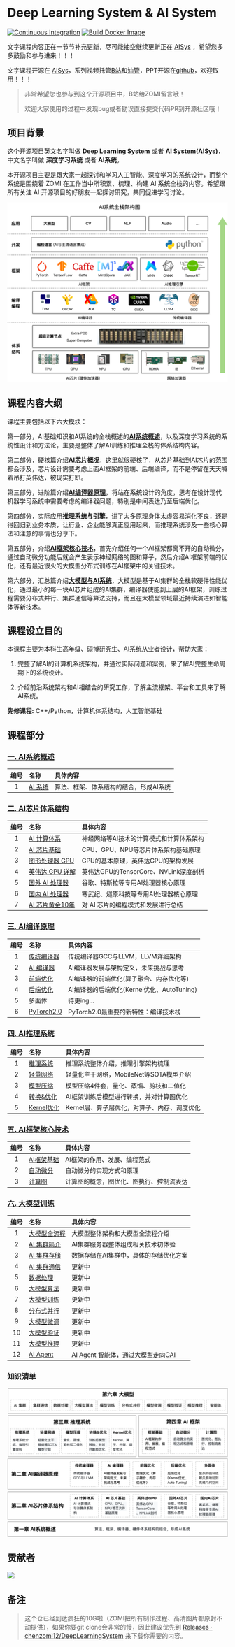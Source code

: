 # Deep Learning System & AI System

[![Continuous Integration](https://github.com/d2l-ai/d2l-en/actions/workflows/ci.yml/badge.svg)](https://github.com/d2l-ai/d2l-en/actions/workflows/ci.yml)
[![Build Docker Image](https://github.com/d2l-ai/d2l-en/actions/workflows/build-docker.yml/badge.svg)](https://github.com/d2l-ai/d2l-en/actions/workflows/build-docker.yml)

文字课程内容正在一节节补充更新，尽可能抽空继续更新正在 [AISys](https://chenzomi12.github.io/) ，希望您多多鼓励和参与进来！！！

文字课程开源在 [AISys](https://chenzomi12.github.io/)，系列视频托管[B站](https://space.bilibili.com/517221395)和[油管](https://www.youtube.com/@zomi6222/videos)，PPT开源在[github](https://github.com/chenzomi12/DeepLearningSystem)，欢迎取用！！！

> 非常希望您也参与到这个开源项目中，B站给ZOMI留言哦！
>
> 欢迎大家使用的过程中发现bug或者勘误直接提交代码PR到开源社区哦！

## 项目背景

这个开源项目英文名字叫做 **Deep Learning System** 或者 **AI System(AISys)**，中文名字叫做 **深度学习系统** 或者 **AI系统**。

本开源项目主要是跟大家一起探讨和学习人工智能、深度学习的系统设计，而整个系统是围绕着 ZOMI 在工作当中所积累、梳理、构建 AI 系统全栈的内容。希望跟所有关注 AI 开源项目的好朋友一起探讨研究，共同促进学习讨论。

![AI系统全栈](images/ai_system.png)

## 课程内容大纲

课程主要包括以下六大模块：

第一部分，AI基础知识和AI系统的全栈概述的[<u>**AI系统概述**</u>](./01Introduction/)，以及深度学习系统的系统性设计和方法论，主要是整体了解AI训练和推理全栈的体系结构内容。

第二部分，硬核篇介绍[<u>**AI芯片概况**</u>](./02Hardware/)，这里就很硬核了，从芯片基础到AI芯片的范围都会涉及，芯片设计需要考虑上面AI框架的前端、后端编译，而不是停留在天天喊着吊打英伟达，被现实打趴。

第三部分，进阶篇介绍[<u>**AI编译器原理**</u>](./03Compiler/)，将站在系统设计的角度，思考在设计现代机器学习系统中需要考虑的编译器问题，特别是中间表达乃至后端优化。

第四部分，实际应用[<u>**推理系统与引擎**</u>](./04Inference/)，讲了太多原理身体太虚容易消化不良，还是得回归到业务本质，让行业、企业能够真正应用起来，而推理系统涉及一些核心算法和注意的事情也分享下。

第五部分，介绍[<u>**AI框架核心技术**</u>](./05Framework/)，首先介绍任何一个AI框架都离不开的自动微分，通过自动微分功能后就会产生表示神经网络的图和算子，然后介绍AI框架前端的优化，还有最近很火的大模型分布式训练在AI框架中的关键技术。

第六部分，汇总篇介绍[<u>**大模型与AI系统**</u>](./06Foundation/)，大模型是基于AI集群的全栈软硬件性能优化，通过最小的每一块AI芯片组成的AI集群，编译器使能到上层的AI框架，训练过程需要分布式并行、集群通信等算法支持，而且在大模型领域最近持续演进如智能体等新技术。

## 课程设立目的

本课程主要为本科生高年级、硕博研究生、AI系统从业者设计，帮助大家：

1. 完整了解AI的计算机系统架构，并通过实际问题和案例，来了解AI完整生命周期下的系统设计。

2. 介绍前沿系统架构和AI相结合的研究工作，了解主流框架、平台和工具来了解AI系统。

**先修课程:** C++/Python，计算机体系结构，人工智能基础

## 课程部分

### **[一. AI系统概述](./01Introduction/)**

| 编号  | 名称                                  | 具体内容                        |
|:---:|:----------------------------------- |:--------------------------- |
| 1      | [AI 系统](./01Introduction/) | 算法、框架、体系结构的结合，形成AI系统        |

### **[二. AI芯片体系结构](./02Hardware/)**

| 编号  | 名称                                  | 具体内容                        |
|:---:|:----------------------------------- |:--------------------------- |
| 1      | [AI 计算体系](./02Hardware/01Foundation/) | 神经网络等AI技术的计算模式和计算体系架构        |
| 2      | [AI 芯片基础](./02Hardware/02ChipBase/)   | CPU、GPU、NPU等芯片体系架构基础原理       |
| 3      | [图形处理器 GPU](./02Hardware/03GPUBase/)  | GPU的基本原理，英伟达GPU的架构发展         |
| 4      | [英伟达 GPU 详解](./02Hardware/04NVIDIA/) | 英伟达GPU的TensorCore、NVLink深度剖析 |
| 5      | [国外 AI 处理器](./02Hardware/05Abroad/)   | 谷歌、特斯拉等专用AI处理器核心原理        |
| 6      | [国内 AI 处理器](./02Hardware/06Domestic/)   | 寒武纪、燧原科技等专用AI处理器核心原理        |
| 7      | [AI 芯片黄金10年](./02Hardware/07Thought/)   | 对 AI 芯片的编程模式和发展进行总结        |

### **[三. AI编译原理](./03Compiler/)**

| 编号  | 名称                                  | 具体内容                        |
|:---:|:----------------------------------- |:--------------------------- |
| 1      | [传统编译器](./03Compiler/01Tradition/)    | 传统编译器GCC与LLVM，LLVM详细架构          |
| 2      | [AI 编译器](./03Compiler/02AICompiler/)  | AI编译器发展与架构定义，未来挑战与思考            |
| 3      | [前端优化](./03Compiler/03Frontend/)      | AI编译器的前端优化(算子融合、内存优化等)          |
| 4      | [后端优化](./03Compiler/04Backend/)       | AI编译器的后端优化(Kernel优化、AutoTuning) |
| 5      | 多面体                                 | 待更ing...                        |
| 6      | [PyTorch2.0](./03Compiler/06PyTorch/) | PyTorch2.0最重要的新特性：编译技术栈         |

### **[四. AI推理系统](./04Inference/)**

| 编号  | 名称                                  | 具体内容                        |
|:---:|:----------------------------------- |:--------------------------- |
| 1      | [推理系统](./04Inference/01Inference/)  | 推理系统整体介绍，推理引擎架构梳理          |
| 2      | [轻量网络](./04Inference/02Mobilenet/)  | 轻量化主干网络，MobileNet等SOTA模型介绍 |
| 3      | [模型压缩](./04Inference/03Slim/)       | 模型压缩4件套，量化、蒸馏、剪枝和二值化       |
| 4      | [转换&优化](./04Inference/04Converter/) | AI框架训练后模型进行转换，并对计算图优化      |
| 5      | [Kernel优化](./04Inference/05Kernel/) | Kernel层、算子层优化，对算子、内存、调度优化  |

### **[五. AI框架核心技术](./05Framework/)**

| 编号  | 名称                                  | 具体内容                        |
|:---:|:----------------------------------- |:--------------------------- |
| 1   | [AI框架基础](./05Framework/01Foundation/) | AI框架的作用、发展、编程范式             |
| 2   | [自动微分](./05Framework/02AutoDiff/)     | 自动微分的实现方式和原理                |
| 3   | [计算图](./05Framework/03DataFlow/)      | 计算图的概念，图优化、图执行、控制流表达        |

### **[六. 大模型训练](./06Foundation/)**

| 编号  | 名称                                  | 具体内容                        |
|:---:|:----------------------------------- |:--------------------------- |
| 1   | [大模型全流程](./06Foundation/01Introduce/)    | 大模型整体架构和大模型全流程介绍           |
| 2   | [AI 集群简介](./06Foundation/02AICluster/)    | AI集群服务器整体组成相关技术初体验           |
| 3   | [AI 集群存储](./06Foundation/03Storage/)        | 数据存储在AI集群中，具体的存储优化方案           |
| 4   | [AI 集群通信](./06Foundation/04Network/)        | 更新中           |
| 5   | [数据处理](./06Foundation/05Dataset/)        | 更新中           |
| 6   | [大模型算法](./06Foundation/06Algorithm/)    | 更新中           |
| 7   | [大模型训练](./06Foundation/07Train/)        | 更新中           |
| 8   | [分布式并行](./06Foundation/08Parallel/)     | 更新中           |
| 9   | [大模型微调](./06Foundation/09Finetune/)     | 更新中           |
| 10  | [大模型验证](./06Foundation/10Evaluate/)     | 更新中           |
| 11  | [大模型推理](./06Foundation/11Inference/)    | 更新中           |
| 12   | [AI Agent](./06Foundation/12Agent/)    | AI Agent 智能体，通过大模型走向GAI          |

### 知识清单

![知识清单](images/knowledge_list.png)

## 贡献者

<!-- readme: collaborators,contributors -start -->
<a href="https://github.com/chenzomi12/DeepLearningSystem/graphs/contributors">
  <img src="https://contrib.rocks/image?repo=chenzomi12/DeepLearningSystem" />
</a>
<!-- readme: collaborators,contributors -end -->

## 备注

> 这个仓已经到达疯狂的10G啦（ZOMI把所有制作过程、高清图片都原封不动提供），如果你要git clone会非常的慢，因此建议优先到  [Releases · chenzomi12/DeepLearningSystem](https://github.com/chenzomi12/DeepLearningSystem/releases) 来下载你需要的内容。
